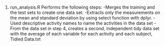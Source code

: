 1) run_analysis.R
Performs the following steps:
-Merges the training and the test sets to create one data set.
-Extracts only the measurements on the mean and standard deviation by using select function with dplyr.
-Used descriptive activity names to name the activities in the data set
-From the data set in step 4, creates a second, independent tidy data set with the average of each variable for each activity and each subject, Tidied Data.txt
